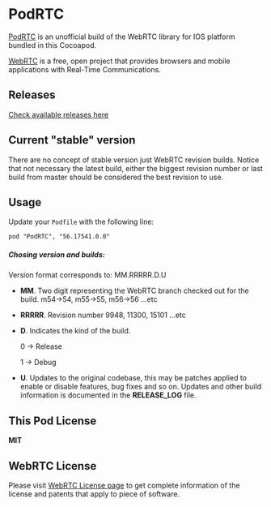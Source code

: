 # PodRTC

[PodRTC](http://https://cocoapods.org/pods/PodRTC) is an unofficial build of the WebRTC library for IOS platform bundled in this Cocoapod.<br>

[WebRTC](http://webrtc.org) is a free, open project that provides browsers and mobile applications with
Real-Time Communications.

## Releases

[Check available releases here](https://github.com/zevarito/PodRTC/releases)

## Current "stable" version

There are no concept of stable version just WebRTC revision builds.
Notice that not necessary the latest build, either the biggest revision number
or last build from master should be considered the best revision to use.

## Usage

Update your `Podfile` with the following line:

`pod "PodRTC", "56.17541.0.0"`

##### Chosing version and builds:

Version format corresponds to: MM.RRRRR.D.U

* **MM**.
  Two digit representing the WebRTC branch checked out for the build.
  m54->54, m55->55, m56->56 ...etc

* **RRRRR**.
  Revision number 9948, 11300, 15101 ...etc

* **D**.
  Indicates the kind of the build.

  0 -> Release

  1 -> Debug

* **U**.
  Updates to the original codebase, this may be patches applied to enable
  or disable features, bug fixes and so on. Updates and other build information
  is documented in the **RELEASE_LOG** file.

## This Pod License

**MIT**

## WebRTC License

Please visit [WebRTC License page](https://webrtc.org/license/) to get complete information of the license and patents that apply to piece of software.
